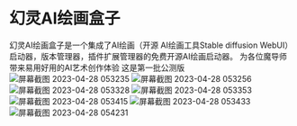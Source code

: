 # 幻灵AI绘画盒子
幻灵AI绘画盒子是一个集成了AI绘画（开源 AI绘画工具Stable diffusion WebUI）启动器，版本管理器，插件扩展管理器的免费开源AI绘画启动器。
为各位魔导师带来易用好用的AI艺术创作体验
这是第一批公测版
![屏幕截图 2023-04-28 053235](https://user-images.githubusercontent.com/115577936/235146346-cfce70c9-3be7-4ef7-84fc-a0c1fefa400a.png)
![屏幕截图 2023-04-28 053256](https://user-images.githubusercontent.com/115577936/235146366-842c5ed9-ef32-4df6-a159-d88a2fb04ed3.png)
![屏幕截图 2023-04-28 053328](https://user-images.githubusercontent.com/115577936/235146383-65da99b6-82a6-4a48-8274-3e82b23e4ba0.png)
![屏幕截图 2023-04-28 053353](https://user-images.githubusercontent.com/115577936/235146404-1a5dd7ce-1746-451e-adef-b58726f78fc4.png)
![屏幕截图 2023-04-28 053415](https://user-images.githubusercontent.com/115577936/235146415-14ee7f9c-a323-4cf0-bf8e-deda0c2c3ce0.png)
![屏幕截图 2023-04-28 053433](https://user-images.githubusercontent.com/115577936/235146424-0d2f24c8-8ae4-44e5-8da7-6046ef0c447a.png)
![屏幕截图 2023-04-28 054231](https://user-images.githubusercontent.com/115577936/235146436-5e055dc5-2a75-42cd-b3f7-b7a281ed832c.png)
